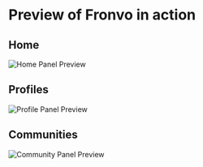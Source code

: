 # Preview of Fronvo in action

## Home

<img src='https://raw.githubusercontent.com/Fronvo/site/master/.github/assets/fronvo-home-v3.png' alt='Home Panel Preview'>

## Profiles

<img src='https://raw.githubusercontent.com/Fronvo/site/master/.github/assets/fronvo-profile-v3.png' alt='Profile Panel Preview'>

## Communities

<img src='https://raw.githubusercontent.com/Fronvo/site/master/.github/assets/fronvo-community-v3.png' alt='Community Panel Preview'>
